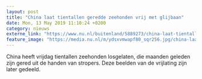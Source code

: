 ```yaml
---
layout: post
title: "China laat tientallen geredde zeehonden vrij met glijbaan"
date: Mon, 13 May 2019 11:10:24 +0200
category: nieuws
externe_link: "https://www.nu.nl/buitenland/5889273/china-laat-tientallen-geredde-zeehonden-vrij-met-glijbaan.html"
feature_image: "https://media.nu.nl/m/ydsxvmwapf80_sqr256.jpg/china-laat-tientallen-geredde-zeehonden-vrij-met-glijbaan.jpg"
---
```


China heeft vrijdag tientallen zeehonden losgelaten, die maanden geleden zijn gered uit de handen van stropers. Deze beelden van de vrijlating zijn later gedeeld.
